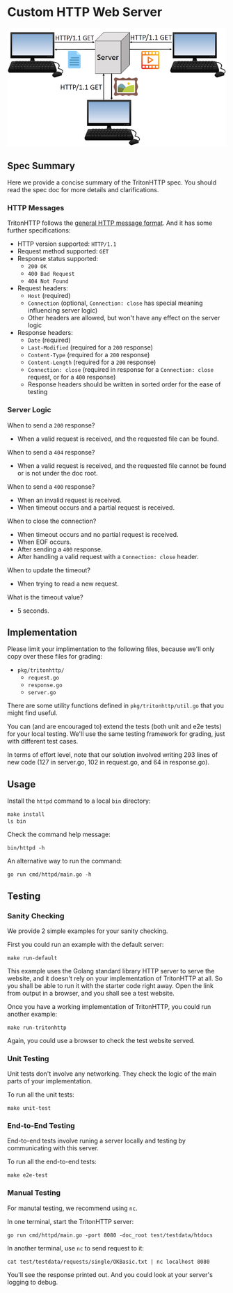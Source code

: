 # Custom HTTP Web Server

<p align="center">
  <img src="https://github.com/ucsd-cse224-wi22/p3-harshgondaliya/blob/main/http-web-server.PNG" style="height: auto; width: 700px">
</p>

## Spec Summary

Here we provide a concise summary of the TritonHTTP spec. You should read the spec doc for more details and clarifications.

### HTTP Messages

TritonHTTP follows the [general HTTP message format](https://developer.mozilla.org/en-US/docs/Web/HTTP/Messages). And it has some further specifications:

- HTTP version supported: `HTTP/1.1`
- Request method supported: `GET`
- Response status supported:
  - `200 OK`
  - `400 Bad Request`
  - `404 Not Found`
- Request headers:
  - `Host` (required)
  - `Connection` (optional, `Connection: close` has special meaning influencing server logic)
  - Other headers are allowed, but won't have any effect on the server logic
- Response headers:
  - `Date` (required)
  - `Last-Modified` (required for a `200` response)
  - `Content-Type` (required for a `200` response)
  - `Content-Length` (required for a `200` response)
  - `Connection: close` (required in response for a `Connection: close` request, or for a `400` response)
  - Response headers should be written in sorted order for the ease of testing

### Server Logic

When to send a `200` response?
- When a valid request is received, and the requested file can be found.

When to send a `404` response?
- When a valid request is received, and the requested file cannot be found or is not under the doc root.

When to send a `400` response?
- When an invalid request is received.
- When timeout occurs and a partial request is received.

When to close the connection?
- When timeout occurs and no partial request is received.
- When EOF occurs.
- After sending a `400` response.
- After handling a valid request with a `Connection: close` header.

When to update the timeout?
- When trying to read a new request.

What is the timeout value?
- 5 seconds.

## Implementation

Please limit your implimentation to the following files, because we'll only copy over these files for grading:
- `pkg/tritonhttp/`
  - `request.go`
  - `response.go`
  - `server.go`

There are some utility functions defined in `pkg/tritonhttp/util.go` that you might find useful.

You can (and are encouraged to) extend the tests (both unit and e2e tests) for your local testing. We'll use the same testing framework for grading, just with different test cases.

In terms of effort level, note that our solution involved writing 293 lines of new code (127 in server.go, 102 in request.go, and 64 in response.go).

## Usage

Install the `httpd` command to a local `bin` directory:
```
make install
ls bin
```

Check the command help message:
```
bin/httpd -h
```

An alternative way to run the command:
```
go run cmd/httpd/main.go -h
```

## Testing

### Sanity Checking

We provide 2 simple examples for your sanity checking.

First you could run an example with the default server:
```
make run-default
```

This example uses the Golang standard library HTTP server to serve the website, and it doesn't rely on your implementation of TritonHTTP at all. So you shall be able to run it with the starter code right away. Open the link from output in a browser, and you shall see a test website.

Once you have a working implementation of TritonHTTP, you could run another example:
```
make run-tritonhttp
```

Again, you could use a browser to check the test website served.

### Unit Testing

Unit tests don't involve any networking. They check the logic of the main parts of your implementation.

To run all the unit tests:
```
make unit-test
```

### End-to-End Testing

End-to-end tests involve runing a server locally and testing by communicating with this server.

To run all the end-to-end tests:
```
make e2e-test
```

### Manual Testing

For manutal testing, we recommend using `nc`.

In one terminal, start the TritonHTTP server:
```
go run cmd/httpd/main.go -port 8080 -doc_root test/testdata/htdocs
```

In another terminal, use `nc` to send request to it:
```
cat test/testdata/requests/single/OKBasic.txt | nc localhost 8080
```

You'll see the response printed out. And you could look at your server's logging to debug.
